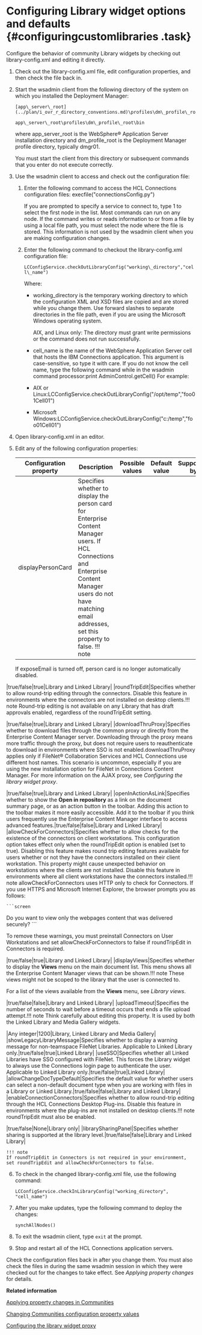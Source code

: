 # Configuring Library widget options and defaults {#configuringcustomlibraries .task}

Configure the behavior of community Library widgets by checking out library-config.xml and editing it directly.

1.  Check out the library-config.xml file, edit configuration properties, and then check the file back in.
2.  Start the wsadmin client from the following directory of the system on which you installed the Deployment Manager:

    ```
    [app\_server\_root](../plan/i_ovr_r_directory_conventions.md)\profiles\dm\_profile\_root\bin
    ```

    ```
    app\_server\_root\profiles\dm\_profile\_root\bin
    ```

    where app\_server\_root is the WebSphere® Application Server installation directory and dm\_profile\_root is the Deployment Manager profile directory, typically dmgr01.

    You must start the client from this directory or subsequent commands that you enter do not execute correctly.

3.  Use the wsadmin client to access and check out the configuration file:

    1.  Enter the following command to access the HCL Connections configuration files: execfile\("connectionsConfig.py"\)

        If you are prompted to specify a service to connect to, type 1 to select the first node in the list. Most commands can run on any node. If the command writes or reads information to or from a file by using a local file path, you must select the node where the file is stored. This information is not used by the wsadmin client when you are making configuration changes.

    2.  Enter the following command to checkout the library-config.xml configuration file:

        `LCConfigService.checkOutLibraryConfig("working\_directory","cell\_name")`

        Where:

        -   working\_directory is the temporary working directory to which the configuration XML and XSD files are copied and are stored while you change them. Use forward slashes to separate directories in the file path, even if you are using the Microsoft Windows operating system.

            AIX, and Linux only: The directory must grant write permissions or the command does not run successfully.

        -   cell\_name is the name of the WebSphere Application Server cell that hosts the IBM Connections application. This argument is case-sensitive, so type it with care. If you do not know the cell name, type the following command while in the wsadmin command processor:print AdminControl.getCell\(\)
        For example:

        -   AIX or Linux:LCConfigService.checkOutLibraryConfig\("/opt/temp","foo01Cell01"\)
        -   Microsoft Windows:LCConfigService.checkOutLibraryConfig\("c:/temp","foo01Cell01"\)
4.  Open library-config.xml in an editor.

5.  Edit any of the following configuration properties:

    |Configuration property|Description|Possible values|Default value|Supported by|
    |----------------------|-----------|---------------|-------------|------------|
    |displayPersonCard|Specifies whether to display the person card for Enterprise Content Manager users. If HCL Connections and Enterprise Content Manager users do not have matching email addresses, set this property to false. !!! note
    If exposeEmail is turned off, person card is no longer automatically disabled.

|true/false|true|Library and Linked Library|
    |roundTripEdit|Specifies whether to allow round-trip editing through the connectors. Disable this feature in environments where the connectors are not installed on desktop clients.!!! note
    Round-trip editing is not available on any Library that has draft approvals enabled, regardless of the roundTripEdit setting.

|true/false|true|Library and Linked Library|
    |downloadThruProxy|Specifies whether to download files through the common proxy or directly from the Enterprise Content Manager server. Downloading through the proxy means more traffic through the proxy, but does not require users to reauthenticate to download in environments where SSO is not enabled.downloadThruProxy applies only if FileNet® Collaboration Services and HCL Connections use different host names. This scenario is uncommon, especially if you are using the new installation option for FileNet in Connections Content Manager. For more information on the AJAX proxy, see *Configuring the library widget proxy*.

|true/false|true|Library and Linked Library|
    |openInActionAsLink|Specifies whether to show the **Open in repository** as a link on the document summary page, or as an action button in the toolbar. Adding this action to the toolbar makes it more easily accessible. Add it to the toolbar if you think users frequently use the Enterprise Content Manager interface to access advanced features.|true/false|false|Library and Linked Library|
    |allowCheckForConnectors|Specifies whether to allow checks for the existence of the connectors on client workstations. This configuration option takes effect only when the roundTripEdit option is enabled \(set to true\). Disabling this feature makes round trip editing features available for users whether or not they have the connectors installed on their client workstation. This property might cause unexpected behavior on workstations where the clients are not installed. Disable this feature in environments where all client workstations have the connectors installed.!!! note
    allowCheckForConnectors uses HTTP only to check for Connectors. If you use HTTPS and Microsoft Internet Explorer, the browser prompts you as follows:

    ```screen
Do you want to view only the webpages content that was delivered securely?
    ```

To remove these warnings, you must preinstall Connectors on User Workstations and set allowCheckForConnectors to false if roundTripEdit in Connectors is required.

|true/false|true|Library and Linked Library|
    |displayViews|Specifies whether to display the **Views** menu on the main document list. This menu shows all the Enterprise Content Manager views that can be shown.!!! note
    These views might not be scoped to the library that the user is connected to.

 For a list of the views available from the **Views** menu, see *Library views*.

|true/false|false|Library and Linked Library|
    |uploadTimeout|Specifies the number of seconds to wait before a timeout occurs that ends a file upload attempt.!!! note
    Think carefully about editing this property. It is used by both the Linked Library and Media Gallery widgets.

|Any integer|1200|Library, Linked Library and Media Gallery|
    |showLegacyLibraryMessage|Specifies whether to display a warning message for non-teamspace FileNet Libraries. Applicable to Linked Library only.|true/false|true|Linked Library|
    |useSSO|Specifies whether all Linked Libraries have SSO configured with FileNet. This forces the Library widget to always use the Connections login page to authenticate the user. Applicable to Linked Library only.|true/false|true|Linked Library|
    |allowChangeDocTypeDefault|Specifies the default value for whether users can select a non-default document type when you are working with files in a Library or Linked Library.|true/false|false|Library and Linked Library|
    |enableConnectionConnectors|Specifies whether to allow round-trip editing through the HCL Connections Desktop Plug-ins. Disable this feature in environments where the plug-ins are not installed on desktop clients.!!! note
    roundTripEdit must also be enabled.

|true/false|None|Library only|
    |librarySharingPanel|Specifies whether sharing is supported at the library level.|true/false|false|Library and Linked Library|

    !!! note
    If roundTripEdit in Connectors is not required in your environment, set roundTripEdit and allowCheckForConnectors to false.

6.  To check in the changed library-config.xml file, use the following command:

    ```
    LCConfigService.checkInLibraryConfig("working_directory", "cell_name")
    ```

7.  After you make updates, type the following command to deploy the changes:

    ```
    synchAllNodes()
    ```

8.  To exit the wsadmin client, type `exit` at the prompt.

9.  Stop and restart all of the HCL Connections application servers.


Check the configuration files back in after you change them. You must also check the files in during the same wsadmin session in which they were checked out for the changes to take effect. See *Applying property changes* for details.

**Related information**  


[Applying property changes in Communities](../admin/t_admin_communities_save_changes.md)

[Changing Communities configuration property values](../admin/t_admin_communities_changing_config.md)

[Configuring the library widget proxy](../secure/t_admin_communities_library_proxy.md)

